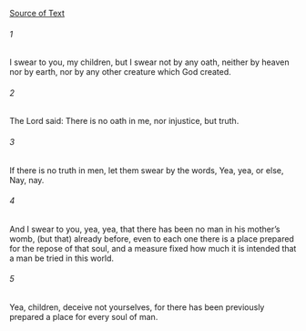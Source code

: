 [Source of Text](https://github.com/scrollmapper/bible_databases_deuterocanonical)

###### 1
I swear to you, my children, but I swear not by any oath, neither by heaven nor by earth, nor by any other creature which God created.

###### 2
The Lord said: There is no oath in me, nor injustice, but truth.

###### 3
If there is no truth in men, let them swear by the words, Yea, yea, or else, Nay, nay.

###### 4
And I swear to you, yea, yea, that there has been no man in his mother’s womb, (but that) already before, even to each one there is a place prepared for the repose of that soul, and a measure fixed how much it is intended that a man be tried in this world.

###### 5
Yea, children, deceive not yourselves, for there has been previously prepared a place for every soul of man.